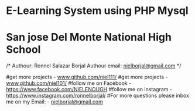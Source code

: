 # E-Learning System using PHP Mysql
# San jose Del Monte National High School
/*
	Authour: Ronnel Salazar Borjal
	Authour email: nielborjal@gmail.com
*/


#get more projects - www.github.com/niel111/
#get more projects - www.github.com/niel101/
#follow me on Facebook - https://www.facebook.com/NIELENOUGH
#follow me on instagram - https://www.instagram.com/ronnelborjal/
#For more questions please inbox me on my Email: - nielborjal@gmail.com
